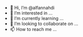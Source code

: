 
- 👋 Hi, I’m @alfannahdi
- 👀 I’m interested in ...
- 🌱 I’m currently learning ...
- 💞️ I’m looking to collaborate on ...
- 📫 How to reach me ...

<!---
alfannahdi/alfannahdi is a ✨ special ✨ repository because its `README.md` (this file) appears on your GitHub profile.
You can click the Preview link to take a look at your changes.
--->
